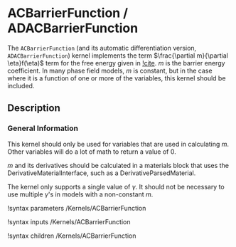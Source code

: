 # ACBarrierFunction / ADACBarrierFunction

The `ACBarrierFunction` (and its automatic differentiation version, `ADACBarrierFunction`) kernel implements the term $\frac{\partial m}{\partial \eta}f(\eta)$
term for the free energy given in [!cite](moelans_quantitative_2008).
$m$ is the barrier energy coefficient.
In many phase field models, $m$ is constant, but in the case where it is a function
of one or more of the variables, this kernel should be included.

## Description

### General Information

This kernel should only be used for variables that are used in calculating $m$.
Other variables will do a lot of math to return a value of 0.

$m$ and its derivatives should be calculated in a materials block that uses the
DerivativeMaterialInterface, such as a DerivativeParsedMaterial.

The kernel only supports a single value of $\gamma$.
It should not be necessary to use multiple $\gamma$'s in models with a non-constant
$m$.

!syntax parameters /Kernels/ACBarrierFunction

!syntax inputs /Kernels/ACBarrierFunction

!syntax children /Kernels/ACBarrierFunction
